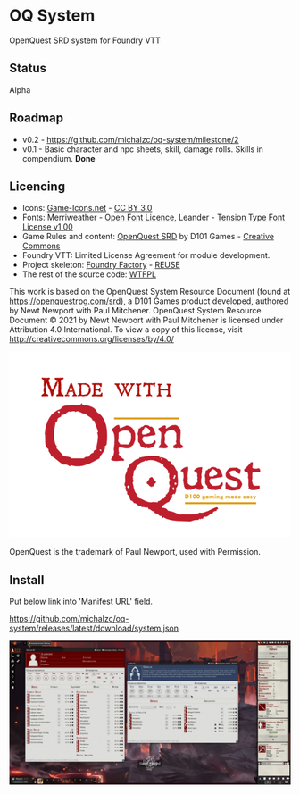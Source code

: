 # OQ System

OpenQuest SRD system for Foundry VTT

## Status

Alpha

## Roadmap

* v0.2 - https://github.com/michalzc/oq-system/milestone/2
* v0.1 - Basic character and npc sheets, skill, damage rolls. Skills in compendium. **Done**

## Licencing

* Icons: [Game-Icons.net](https://game-icons.net/) - [CC BY 3.0](http://creativecommons.org/licenses/by/3.0/)
* Fonts: Merriweather - [Open Font Licence](https://openfontlicense.org/),
  Leander - [Tension Type Font License v1.00](https://www.fontsquirrel.com/license/leander)
* Game Rules and content: [OpenQuest SRD](https://openquestrpg.com/srd/) by D101
  Games - [Creative Commons](https://creativecommons.org/)
* Foundry VTT: Limited License Agreement for module development.
* Project skeleton: [Foundry Factory](https://github.com/ghost-fvtt/foundry-factory) - [REUSE](https://reuse.software/)
* The rest of the source code: [WTFPL](http://www.wtfpl.net/)

This work is based on the OpenQuest System Resource Document (found at https://openquestrpg.com/srd), a D101 Games
product developed, authored by Newt Newport with Paul Mitchener. OpenQuest System Resource Document © 2021 by Newt
Newport with Paul Mitchener is licensed under Attribution 4.0 International. To view a copy of this license,
visit http://creativecommons.org/licenses/by/4.0/

![Made with OpenQuest](assets/docs/Made-With-OQ-Logo.png "Mage with OpenQuest")

OpenQuest is the trademark of Paul Newport, used with Permission.

## Install

Put below link into 'Manifest URL' field.

https://github.com/michalzc/oq-system/releases/latest/download/system.json

![Screenshot](assets/OQSystemScreenshot.webp "Screenshot")
